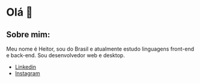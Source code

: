 # Olá 👋

## Sobre mim:

Meu nome é Heitor, sou do Brasil e atualmente estudo linguagens front-end e back-end. Sou desenvolvedor web e desktop.

- [Linkedin](https://www.linkedin.com/in/heitor-brasiel-97aaba1bb/)
- [Instagram](https://www.instagram.com/heitorbrasiel/)
